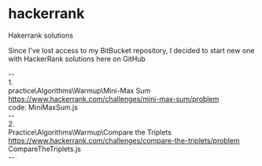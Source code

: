# hackerrank
Hakerrank solutions


Since I've lost access to my BitBucket repository, I decided to start new one with HackerRank solutions here on GitHub

--<br/>
1.<br/>
practice\Algorithms\Warmup\Mini-Max Sum<br/>
https://www.hackerrank.com/challenges/mini-max-sum/problem<br/>
code: MiniMaxSum.js<br/>
--<br/>
2.<br/>
Practice\Algorithms\Warmup\Compare the Triplets<br/>
https://www.hackerrank.com/challenges/compare-the-triplets/problem<br/>
CompareTheTriplets.js<br/>
--<br/>
